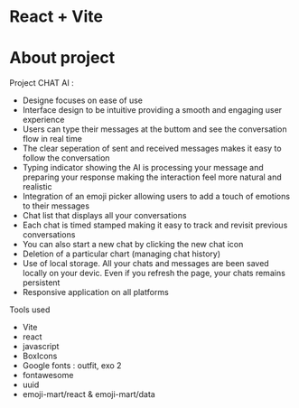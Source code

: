 # React + Vite

# About project

Project CHAT AI : 

- Designe focuses on ease of use
- Interface design to be intuitive providing a smooth and engaging user experience
- Users can type their messages at the buttom and see the conversation flow in real time
- The clear seperation of sent and received messages makes it easy to follow the conversation
- Typing indicator showing the AI is processing your message and preparing your response making the interaction feel more natural and realistic
- Integration of an emoji picker allowing users to add a touch of emotions to their messages
- Chat list that displays all your conversations
- Each chat is timed stamped making it easy to track and revisit previous conversations
- You can also start a new chat by clicking the new chat icon
- Deletion of a particular chart (managing chat history)
- Use of local storage. All your chats and messages are been saved locally on your devic. Even if you refresh the page, your chats remains persistent
- Responsive application on all platforms


Tools used

- Vite
- react
- javascript
- BoxIcons
- Google fonts : outfit, exo 2
- fontawesome
- uuid
- emoji-mart/react & emoji-mart/data